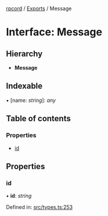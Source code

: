 [rpcord](../README.md) / [Exports](../modules.md) / Message

# Interface: Message

## Hierarchy

* **Message**

## Indexable

▪ [name: *string*]: *any*

## Table of contents

### Properties

- [id](message.md#id)

## Properties

### id

• **id**: *string*

Defined in: [src/types.ts:253](https://github.com/DjDeveloperr/RPCord/blob/a435209/src/types.ts#L253)
